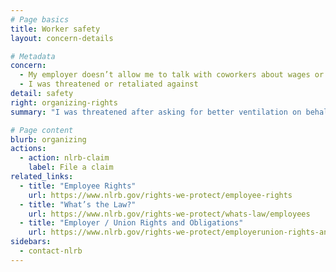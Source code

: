 ```yaml
---
# Page basics
title: Worker safety
layout: concern-details

# Metadata
concern:
  - My employer doesn’t allow me to talk with coworkers about wages or working conditions
  - I was threatened or retaliated against
detail: safety
right: organizing-rights
summary: "I was threatened after asking for better ventilation on behalf of the team"

# Page content
blurb: organizing
actions:
  - action: nlrb-claim
    label: File a claim
related_links:
  - title: "Employee Rights"
    url: https://www.nlrb.gov/rights-we-protect/employee-rights
  - title: "What’s the Law?"
    url: https://www.nlrb.gov/rights-we-protect/whats-law/employees
  - title: "Employer / Union Rights and Obligations"
    url: https://www.nlrb.gov/rights-we-protect/employerunion-rights-and-obligations
sidebars:
  - contact-nlrb
---
```

